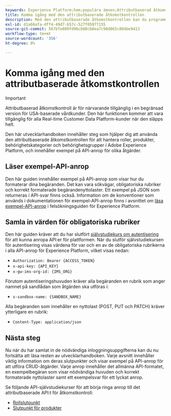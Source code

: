 ```yaml
---
keywords: Experience Platform;hem;populära ämnen;Attributbaserad åtkomstkontroll;attributbaserad åtkomstkontroll
title: Komma igång med den attributbaserade åtkomstkontrollen
description: Med den attributbaserade åtkomstkontrollen kan du programmässigt hantera roller och profiler i Adobe Experience Platform. Följ den här vägledningen när du vill lära dig hur du utför nyckelåtgärder med API:t.
exl-id: d1a66afa-dff4-49d7-b57c-527f05977155
source-git-commit: 567bfe089fd96cb08cb8ea7c90d065c804be9413
workflow-type: tm+mt
source-wordcount: '356'
ht-degree: 0%

---
```


# Komma igång med den attributbaserade åtkomstkontrollen

>[!IMPORTANT]
>
>Attributbaserad åtkomstkontroll är för närvarande tillgänglig i en begränsad version för USA-baserade vårdkunder. Den här funktionen kommer att vara tillgänglig för alla Real-time Customer Data Platform-kunder när den släpps helt.

Den här utvecklarhandboken innehåller steg som hjälper dig att använda den attributbaserade åtkomstkontrollen för att hantera roller, produkter, behörighetskategorier och behörighetsgrupper i Adobe Experience Platform, och innehåller exempel på API-anrop för olika åtgärder.

## Läser exempel-API-anrop

Den här guiden innehåller exempel på API-anrop som visar hur du formaterar dina begäranden. Det kan vara sökvägar, obligatoriska rubriker och korrekt formaterade begärandenyttolaster. Ett exempel på JSON som returneras i API-svar finns också. Information om de konventioner som används i dokumentationen för exempel-API-anrop finns i avsnittet om [läsa exempel-API-anrop](../../../landing/troubleshooting.md#how-do-i-format-an-api-request) i felsökningsguiden för Experience Platform.

## Samla in värden för obligatoriska rubriker

Den här guiden kräver att du har slutfört [självstudiekurs om autentisering](https://www.adobe.com/go/platform-api-authentication-en) för att kunna anropa API:er för plattformen. När du slutför självstudiekursen för autentisering visas värdena för var och en av de obligatoriska rubrikerna i alla API-anrop för Experience Platform, vilket visas nedan:

* `Authorization: Bearer {ACCESS_TOKEN}`
* `x-api-key: {API_KEY}`
* `x-gw-ims-org-id: {IMS_ORG}`

Förutom autentiseringshuvuden kräver alla begäranden en rubrik som anger namnet på sandlådan som åtgärden ska utföras i:

* `x-sandbox-name: {SANDBOX_NAME}`

Alla begäranden som innehåller en nyttolast (POST, PUT och PATCH) kräver ytterligare en rubrik:

* `Content-Type: application/json`

## Nästa steg

Nu när du har samlat in de nödvändiga inloggningsuppgifterna kan du nu fortsätta att läsa resten av utvecklarhandboken. Varje avsnitt innehåller viktig information om deras slutpunkter och visar exempel på API-anrop för att utföra CRUD-åtgärder. Varje anrop innehåller det allmänna API-formatet, en exempelbegäran som visar nödvändiga huvuden och korrekt formaterade nyttolaster samt ett exempelsvar för ett lyckat anrop.

Se följande API-självstudiekurser för att börja ringa anrop till det attributbaserade API:t för åtkomstkontroll:

* [Rollslutpunkt](./roles.md)
* [Slutpunkt för produkter](./products.md)
